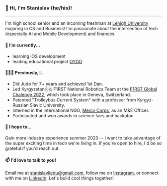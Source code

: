 ### 👋 Hi, I'm Stanislav (he/his)! 
---
<!--
**stanislavlivl/stanislavlivl** is a ✨ _special_ ✨ repository because its `README.md` (this file) appears on your GitHub profile.

Here are some ideas to get you started:

- 🔭 I’m currently working on ...
- 🌱 I’m currently learning ...
- 👯 I’m looking to collaborate on ...
- 🤔 I’m looking for help with ...
- 💬 Ask me about ...
- 📫 How to reach me: ...
- 😄 Pronouns: ...
- ⚡ Fun fact: ...
-->
 I'm high school senior and an incoming freshman at [Lehigh University](https://www.usnews.com/best-colleges/lehigh-university-3289) majoring in CS and Business! I'm passionate about the intersection of tech (especially AI and Mobile Development) and finances.

#### 🌱 I’m currently...

*  learning iOS development
*  leading educational project [OYDO](https://instagram.com/oydokg?igshid=YmMyMTA2M2Y=)

#### 👩🏻‍💻 Previously, I..

* Did Judo for 7+ years and achieved 1st Dan.
* Led Kyrgyzstan🇰🇬 F1RST National Robotics Team at the [F1RST Global Chalenge 2022](https://first.global/), which took place in Geneva, Switzerland.
* Patented "Trolleybus Current System" with a professor from Kyrgyz-Russian Slavic University.
* Interned in the international NGO, [Mercy Corps](https://www.mercycorps.org/), as an M&E Officer.
* Participated and won awards in science fairs and hackaton.

#### 🎯 I hope to...

 Gain more industry experience summer 2023 -- I want to take advantage of the super exciting time in tech we're living in. If you're open to hire, I'd be so grateful if you'd reach out.

#### 📫 I'd love to talk to you!

 Email me at stanislavliedu@gmail.com, follow me on [Instagram](https://instagram.com/stanislavlivl?igshid=YmMyMTA2M2Y=), or connect with me on [LinkedIn](https://www.linkedin.com/in/stanislavli). Let's build cool things together!
